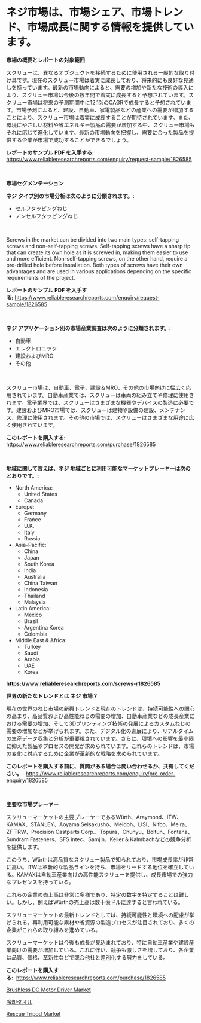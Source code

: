 <p><h1>ネジ市場は、市場シェア、市場トレンド、市場成長に関する情報を提供しています。</h1></p><p><strong>市場の概要とレポートの対象範囲</strong></p>
<p><p>スクリューは、異なるオブジェクトを接続するために使用される一般的な取り付け具です。現在のスクリュー市場は着実に成長しており、将来的にも良好な見通しを持っています。最新の市場動向によると、需要の増加や新たな技術の導入により、スクリュー市場は今後の数年間で着実に成長すると予想されています。スクリュー市場は将来の予測期間中に12.1%のCAGRで成長すると予想されています。市場予測によると、建設、自動車、家電製品などの産業への需要が増加することにより、スクリュー市場は着実に成長することが期待されています。また、環境にやさしい材料や省エネルギー製品の需要が増加する中、スクリュー市場もそれに応じて進化しています。最新の市場動向を把握し、需要に合った製品を提供する企業が市場で成功することができるでしょう。</p></p>
<p><strong>レポートのサンプル PDF を入手する:</strong> <a href="https://www.reliableresearchreports.com/enquiry/request-sample/1826585">https://www.reliableresearchreports.com/enquiry/request-sample/1826585</a></p>
<p>&nbsp;</p>
<p><strong>市場セグメンテーション</strong></p>
<p><strong>ネジ タイプ別の市場分析は次のように分類されます。:</strong></p>
<p><ul><li>セルフタッピングねじ</li><li>ノンセルフタッピングねじ</li></ul></p>
<p>&nbsp;</p>
<p><p>Screws in the market can be divided into two main types: self-tapping screws and non-self-tapping screws. Self-tapping screws have a sharp tip that can create its own hole as it is screwed in, making them easier to use and more efficient. Non-self-tapping screws, on the other hand, require a pre-drilled hole before installation. Both types of screws have their own advantages and are used in various applications depending on the specific requirements of the project.</p></p>
<p><strong>レポートのサンプル PDF を入手する:</strong>&nbsp;<a href="https://www.reliableresearchreports.com/enquiry/request-sample/1826585">https://www.reliableresearchreports.com/enquiry/request-sample/1826585</a></p>
<p>&nbsp;</p>
<p><strong> ネジ アプリケーション別の市場産業調査は次のように分類されます。:</strong></p>
<p><ul><li>自動車</li><li>エレクトロニック</li><li>建設およびMRO</li><li>その他</li></ul></p>
<p>&nbsp;</p>
<p><p>スクリュー市場は、自動車、電子、建設＆MRO、その他の市場向けに幅広く応用されています。自動車産業では、スクリューは車両の組み立てや修理に使用されます。電子業界では、スクリューはさまざまな機器やデバイスの製造に必要です。建設およびMRO市場では、スクリューは建物や設備の建設、メンテナンス、修理に使用されます。その他の市場では、スクリューはさまざまな用途に広く使用されています。</p></p>
<p><strong>このレポートを購入する:</strong>&nbsp; <a href="https://www.reliableresearchreports.com/purchase/1826585">https://www.reliableresearchreports.com/purchase/1826585</a></p>
<p>&nbsp;</p>
<p><strong>地域に関して言えば、ネジ 地域ごとに利用可能なマーケットプレーヤーは次のとおりです。:</strong></p>
<p><ul>
    <li>
        North America:
        <ul>
            <li>United States</li>
            <li>Canada</li>
        </ul>
    </li>
    <li>
        Europe:
        <ul>
            <li>Germany</li>
            <li>France</li>
            <li>U.K.</li>
            <li>Italy</li>
            <li>Russia</li>
        </ul>
    </li>
    <li>
        Asia-Pacific:
        <ul>
            <li>China</li>
            <li>Japan</li>
            <li>South Korea</li>
            <li>India</li>
            <li>Australia</li>
            <li>China Taiwan</li>
            <li>Indonesia</li>
            <li>Thailand</li>
            <li>Malaysia</li>
        </ul>
    </li>
    <li>
        Latin America:
        <ul>
            <li>Mexico</li>
            <li>Brazil</li>
            <li>Argentina Korea</li>
            <li>Colombia</li>
        </ul>
    </li>
    <li>
        Middle East & Africa:
        <ul>
            <li>Turkey</li>
            <li>Saudi</li>
            <li>Arabia</li>
            <li>UAE</li>
            <li>Korea</li>
        </ul>
    </li>
    </ul></p>
<p><strong><a href="https://www.reliableresearchreports.com/screws-r1826585">https://www.reliableresearchreports.com/screws-r1826585</a></strong>&nbsp;</p>
<p><strong>世界の新たなトレンドとは ネジ 市場？</strong></p>
<p><p>現在の世界のねじ市場の新興トレンドと現在のトレンドは、持続可能性への関心の高まり、高品質および高性能ねじの需要の増加、自動車産業などの成長産業における需要の増加、そして3Dプリンティング技術の発展によるカスタムねじの需要の増加などが挙げられます。また、デジタル化の進展により、リアルタイムの生産データ収集と分析が重要視されています。さらに、環境への影響を最小限に抑えた製品やプロセスの開発が求められています。これらのトレンドは、市場の変化に対応するために企業が革新的な戦略を求められています。</p></p>
<p><strong>このレポートを購入する前に、質問がある場合は問い合わせるか、共有してください。</strong>- <a href="https://www.reliableresearchreports.com/enquiry/pre-order-enquiry/1826585">https://www.reliableresearchreports.com/enquiry/pre-order-enquiry/1826585</a></p>
<p>&nbsp;</p>
<p><strong>主要な市場プレーヤー</strong></p>
<p><p>スクリューマーケットの主要プレーヤーであるWürth、Araymond、ITW、KAMAX、STANLEY、Aoyama Seisakusho、Meidoh、LISI、Nifco、Meira、ZF TRW、Precision Castparts Corp.、Topura、Chunyu、Boltun、Fontana、Sundram Fasteners、SFS intec、Samjin、Keller & Kalmbachなどの競争分析を提供します。</p><p>このうち、Würthは高品質なスクリュー製品で知られており、市場成長率が非常に高い。ITWは革新的な製品ラインを持ち、市場をリードする地位を確立している。KAMAXは自動車産業向けの高性能スクリューを提供し、成長市場での強力なプレゼンスを持っている。</p><p>これらの企業の売上高は非常に多様であり、特定の数字を特定することは難しい。しかし、例えばWürthの売上高は数十億ドルに達すると言われている。</p><p>スクリューマーケットの最新トレンドとしては、持続可能性と環境への配慮が挙げられる。再利用可能な素材や省資源の製造プロセスが注目されており、多くの企業がこれらの取り組みを進めている。</p><p>スクリューマーケットは今後も成長が見込まれており、特に自動車産業や建設産業向けの需要が増加している。これに伴い、競争も激しさを増しており、各企業は品質、価格、革新性などで競合他社と差別化する努力をしている。</p></p>
<p><strong>このレポートを購入する:</strong>&nbsp;&nbsp;<a href="https://www.reliableresearchreports.com/purchase/1826585">https://www.reliableresearchreports.com/purchase/1826585</a></p>
<p><p><a href="https://github.com/biheemgalvinlouises6hokrh3h/Market-Research-Report-List-2/blob/main/brushless-dc-motor-driver-market.md">Brushless DC Motor Driver Market</a></p><p><a href="https://github.com/zoetazuur/Market-Research-Report-List-1/blob/main/344489332147.md">冷却タオル</a></p><p><a href="https://github.com/guneycigdem35/Market-Research-Report-List-3/blob/main/rescue-tripod-market.md">Rescue Tripod Market</a></p></p>